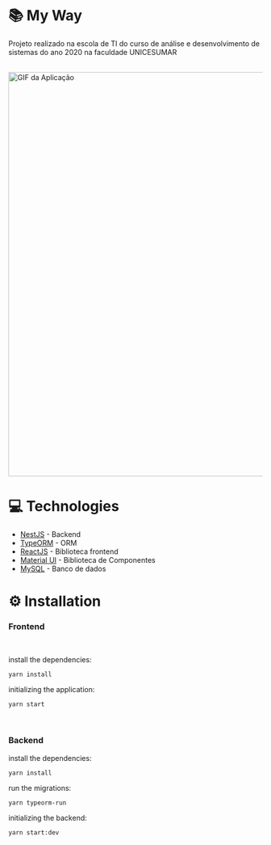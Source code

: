 # 📚 My Way

Projeto realizado na escola de TI do curso de análise e desenvolvimento de sistemas do ano 2020 na faculdade UNICESUMAR

<br>

<img src="https://i.ibb.co/ZcpLWxL/myway.gif" alt="GIF da Aplicação" width="800" heigh="600"/>

# 💻 Technologies

- [NestJS](https://nestjs.com/) - Backend
- [TypeORM](https://typeorm.io/#/) - ORM
- [ReactJS](https://pt-br.reactjs.org/) - Biblioteca frontend
- [Material UI](https://material-ui.com/pt/) - Biblioteca de Componentes
- [MySQL](https://www.mysql.com/) - Banco de dados

# ⚙️ Installation
### Frontend

<br>

install the dependencies:
```
yarn install
```

initializing the application:
```
yarn start
```

<br>

### Backend

install the dependencies:
```
yarn install
```

run the migrations:

```
yarn typeorm-run
```

initializing the backend:
```
yarn start:dev
```
